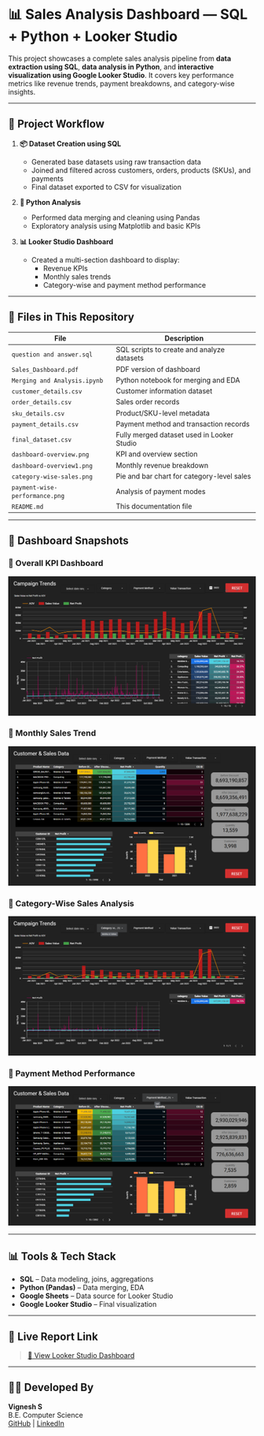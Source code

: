 # 📊 Sales Analysis Dashboard — SQL + Python + Looker Studio

This project showcases a complete sales analysis pipeline from **data extraction using SQL**, **data analysis in Python**, and **interactive visualization using Google Looker Studio**. It covers key performance metrics like revenue trends, payment breakdowns, and category-wise insights.

---

## 🔁 Project Workflow

1. **📦 Dataset Creation using SQL**
   - Generated base datasets using raw transaction data
   - Joined and filtered across customers, orders, products (SKUs), and payments
   - Final dataset exported to CSV for visualization

2. **🐍 Python Analysis**
   - Performed data merging and cleaning using Pandas
   - Exploratory analysis using Matplotlib and basic KPIs

3. **📊 Looker Studio Dashboard**
   - Created a multi-section dashboard to display:
     - Revenue KPIs
     - Monthly sales trends
     - Category-wise and payment method performance

---

## 📁 Files in This Repository

| File | Description |
|------|-------------|
| `question and answer.sql` | SQL scripts to create and analyze datasets |
| `Sales_Dashboard.pdf` | PDF version of dashboard |
| `Merging and Analysis.ipynb` | Python notebook for merging and EDA |
| `customer_details.csv` | Customer information dataset |
| `order_details.csv` | Sales order records |
| `sku_details.csv` | Product/SKU-level metadata |
| `payment_details.csv` | Payment method and transaction records |
| `final_dataset.csv` | Fully merged dataset used in Looker Studio |
| `dashboard-overview.png` | KPI and overview section |
| `dashboard-overview1.png` | Monthly revenue breakdown |
| `category-wise-sales.png` | Pie and bar chart for category-level sales |
| `payment-wise-performance.png` | Analysis of payment modes |
| `README.md` | This documentation file |

---

## 📸 Dashboard Snapshots

### 🔹 Overall KPI Dashboard
![Dashboard Overview](dashboard-overview.png)

### 🔹 Monthly Sales Trend
![Monthly Overview](dashboard-overview1.png)

### 🔹 Category-Wise Sales Analysis
![Category-Wise Sales](category-wise-sales.png)

### 🔹 Payment Method Performance
![Payment Wise Performance](payment-wise-performance.png)

---

## 📊 Tools & Tech Stack

- **SQL** – Data modeling, joins, aggregations  
- **Python (Pandas)** – Data merging, EDA  
- **Google Sheets** – Data source for Looker Studio  
- **Google Looker Studio** – Final visualization

---

## 🔗 Live Report Link 

> [🔗 View Looker Studio Dashboard](https://lookerstudio.google.com/reporting/d4e64112-69c0-475a-9bd7-b0ffe9dc94a9)

---

## 👨‍💻 Developed By

**Vignesh S**  
B.E. Computer Science  
[GitHub](https://github.com/Vigneshsaravanan12) | [LinkedIn](https://www.linkedin.com/in/vignesh-s-14273a334)

